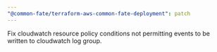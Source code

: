 ```yaml
---
"@common-fate/terraform-aws-common-fate-deployment": patch
---
```


Fix cloudwatch resource policy conditions not permitting events to be written to cloudwatch log group.
